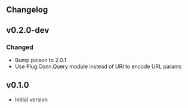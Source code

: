 ## Changelog

## v0.2.0-dev
### Changed
* Bump poison to 2.0.1
* Use Plug.Conn.Query module instead of URI to encode URL params

## v0.1.0

* Initial version
